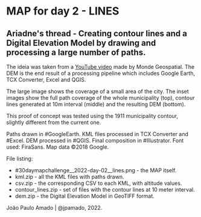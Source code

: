 <h1>MAP for day 2 - LINES</h1>
<h2>Ariadne's thread - Creating contour lines and a Digital Elevation Model by drawing and processing a large number of paths.</h2>
<p>The ideia was taken from a <a href="https://youtu.be/watch?v=bLbY3iMBW-A">YouTube video</a> made by Monde Geospatial. The DEM is the end result of a processing pipeline which includes Google Earth, TCX Converter, Excel and QGIS.</p>
<p>The large image shows the coverage of a small area of the city. The inset images show the full path coverage of the whole municipality (top), contour lines generated at 10m interval (middle) and the resulting DEM (bottom).</p>
<p>This proof of concept was tested using the 1911 municipality contour, slightly different from the current one.</p>
<p>Paths drawn in #GoogleEarth. KML files processed in TCX Converter and #Excel. DEM processed in #QGIS. Final composition in #Illustrator. Font used: FiraSans. Map data ©2018 Google.</p>
<p>File listing:</p>
<ul>
  <li>#30daymapchallenge__2022-day-02__lines.png - the MAP itself.</li>
  <li>kml.zip - all the KML files with paths drawn.</li>
  <li>csv.zip - the corresponding CSV to each KML, with altitude values.</li>
  <li>contour_lines.zip - set of files with the contour lines at 10 meter interval.</li>
  <li>dem.zip - the Digital Elevation Model in GeoTIFF format.</li>
  </ul>
<p>João Paulo Amado | @jpamado, 2022.</p>
